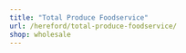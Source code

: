 ```yaml
---
title: "Total Produce Foodservice"
url: /hereford/total-produce-foodservice/
shop: wholesale
---
```

